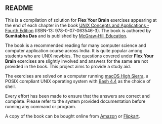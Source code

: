 ## README

This is a compilation of solution for **Flex Your Brain** exercises appearing at the end of each chapter in the book [UNIX Concepts and Applications - Fourth Edition][Book] (ISBN-13: 978-0-07-063546-3). The book is authored by **Sumitabha Das** and is published by [McGraw-Hill Education][Publisher].

The book is a recommended reading for many computer science and computer application course across India. It is quite popular among students who are UNIX newbies. The questions covered under **Flex Your Brain** exercises are slightly involved and answers for the same are not provided in the book. This project aims to provide a study aid.

The exercises are solved on a computer running [macOS High Sierra][macOS], a POSIX compliant UNIX operating system with [Bash 4.4][Bash] as the choice of shell.

Every effort has been made to ensure that the answers are correct and complete. Please refer to the system provided documentation before running any command or program.

A copy of the book can be bought online from [Amazon][Amazon] or [Flipkart][Flipkart].



[Book]:      http://mhhe.com/das/uca
[Publisher]: https://www.mheducation.co.in
[macOS]:     https://www.apple.com/macos
[Bash]:      https://www.gnu.org/software/bash
[Amazon]:    https://www.amazon.in/UNIX-CONCEPTS-APPLICATIONS-Sumitabha-Das/dp/0070635463
[Flipkart]:  https://www.flipkart.com/unix-concepts-applications-4th/p/itmczynvf32hxm3f
